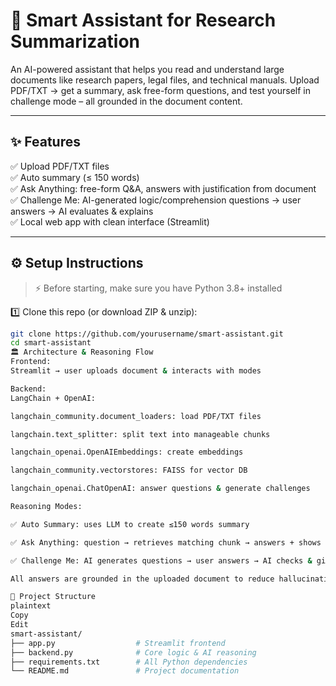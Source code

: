 # 🧠 Smart Assistant for Research Summarization

An AI-powered assistant that helps you read and understand large documents like research papers, legal files, and technical manuals.
Upload PDF/TXT → get a summary, ask free-form questions, and test yourself in challenge mode – all grounded in the document content.

---

## ✨ **Features**
✅ Upload PDF/TXT files  
✅ Auto summary (≤ 150 words)  
✅ Ask Anything: free-form Q&A, answers with justification from document  
✅ Challenge Me: AI-generated logic/comprehension questions → user answers → AI evaluates & explains  
✅ Local web app with clean interface (Streamlit)

---

## ⚙ **Setup Instructions**

> ⚡ Before starting, make sure you have Python 3.8+ installed

1️⃣ Clone this repo (or download ZIP & unzip):
```bash
git clone https://github.com/yourusername/smart-assistant.git
cd smart-assistant
🏛 Architecture & Reasoning Flow
Frontend:
Streamlit → user uploads document & interacts with modes

Backend:
LangChain + OpenAI:

langchain_community.document_loaders: load PDF/TXT files

langchain.text_splitter: split text into manageable chunks

langchain_openai.OpenAIEmbeddings: create embeddings

langchain_community.vectorstores: FAISS for vector DB

langchain_openai.ChatOpenAI: answer questions & generate challenges

Reasoning Modes:

✅ Auto Summary: uses LLM to create ≤150 words summary

✅ Ask Anything: question → retrieves matching chunk → answers + shows snippet as justification

✅ Challenge Me: AI generates questions → user answers → AI checks & gives feedback with reference

All answers are grounded in the uploaded document to reduce hallucination.

📁 Project Structure
plaintext
Copy
Edit
smart-assistant/
├── app.py                  # Streamlit frontend
├── backend.py              # Core logic & AI reasoning
├── requirements.txt        # All Python dependencies
└── README.md               # Project documentation
